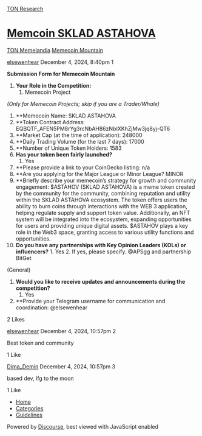 [TON Research](/)

# [Memcoin SKLAD ASTAHOVA](/t/memcoin-sklad-astahova/40576)

[TON Memelandia](/c/ton-memelandia/memecoin-mountain/86)  [Memecoin Mountain](/c/ton-memelandia/memecoin-mountain/86) 

    

[elsewenhear](https://tonresear.ch/u/elsewenhear)  December 4, 2024, 8:40pm  1

**Submission Form for Memecoin Mountain**

1.  **Your Role in the Competition:**
    1.  Memecoin Project

_(Only for Memecoin Projects; skip if you are a Trader/Whale)_

1.  \*\*Memecoin Name: SKLAD ASTAHOVA
2.  \*\*Token Contract Address: EQBQTF\_AFEN5PM8rYg3rcNbAH86zNbIXKhZjMw3jq8yj-QT6
3.  \*\*Market Cap (at the time of application): 248000
4.  \*\*Daily Trading Volume (for the last 7 days): 17000
5.  \*\*Number of Unique Token Holders: 1583
6.  **Has your token been fairly launched?**
    1.  Yes
7.  \*\*Please provide a link to your CoinGecko listing: n/a
8.  \*\*Are you applying for the Major League or Minor League? MINOR
9.  \*\*Briefly describe your memecoin’s strategy for growth and community engagement: $ASTAHOV (SKLAD ASTAHOVA) is a meme token created by the community for the community, combining reputation and utility within the SKLAD ASTAHOVA ecosystem. The token offers users the ability to burn coins through interactions with the WEB 3 application, helping regulate supply and support token value. Additionally, an NFT system will be integrated into the ecosystem, expanding opportunities for users and providing unique digital assets. $ASTAHOV plays a key role in the Web3 space, granting access to various utility functions and opportunities.
10.  **Do you have any partnerships with Key Opinion Leaders (KOLs) or influencers?**
    1.  Yes
    2.  If yes, please specify. @APSgg and partnership BitGet

(General)

1.  **Would you like to receive updates and announcements during the competition?**
    1.  Yes
2.  \*\*Provide your Telegram username for communication and coordination: @elsewenhear

  2 Likes

[elsewenhear](https://tonresear.ch/u/elsewenhear) December 4, 2024, 10:57pm  2

Best token and community

  1 Like

[Dima\_Demin](https://tonresear.ch/u/Dima_Demin) December 4, 2024, 10:57pm  3

based dev, lfg to the moon

  1 Like

*   [Home](/)
*   [Categories](/categories)
*   [Guidelines](/guidelines)

Powered by [Discourse](https://www.discourse.org), best viewed with JavaScript enabled